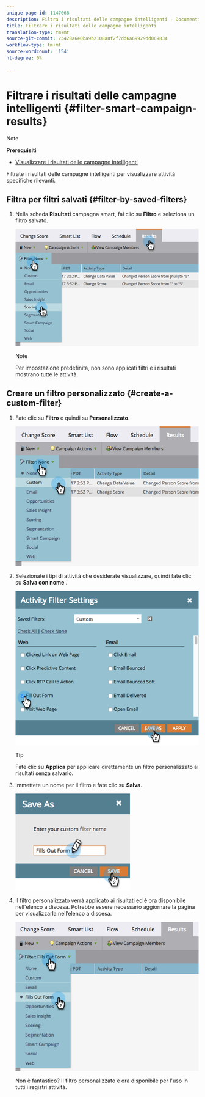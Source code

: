 ```yaml
---
unique-page-id: 1147068
description: Filtra i risultati delle campagne intelligenti - Documenti Marketo - Documentazione prodotto
title: Filtrare i risultati delle campagne intelligenti
translation-type: tm+mt
source-git-commit: 23428a6e0ba9b2108a8f2f7dd6a69929dd069834
workflow-type: tm+mt
source-wordcount: '154'
ht-degree: 0%

---
```



# Filtrare i risultati delle campagne intelligenti {#filter-smart-campaign-results}

>[!NOTE]
>
>**Prerequisiti**
>
>* [Visualizzare i risultati delle campagne intelligenti](view-smart-campaign-results.md)

>



Filtrate i risultati delle campagne intelligenti per visualizzare attività specifiche rilevanti.

## Filtra per filtri salvati {#filter-by-saved-filters}

1. Nella scheda **Risultati** campagna smart, fai clic su **Filtro** e seleziona un filtro salvato.

   ![](assets/resultsfilter-hands.png)

   >[!NOTE]
   >
   >Per impostazione predefinita, non sono applicati filtri e i risultati mostrano tutte le attività.

## Creare un filtro personalizzato {#create-a-custom-filter}

1. Fate clic su **Filtro** e quindi su **Personalizzato**.

   ![](assets/filterscustom-hands.png)

1. Selezionate i tipi di attività che desiderate visualizzare, quindi fate clic su **Salva con nome** .

   ![](assets/activityfiltersettings-hands.png)

   >[!TIP]
   >
   >Fate clic su **Applica** per applicare direttamente un filtro personalizzato ai risultati senza salvarlo.

1. Immettete un nome per il filtro e fate clic su **Salva**.

   ![](assets/saveasfilter-hands.png)

1. Il filtro personalizzato verrà applicato ai risultati ed è ora disponibile nell&#39;elenco a discesa. Potrebbe essere necessario aggiornare la pagina per visualizzarla nell’elenco a discesa.

   ![](assets/customfilter-hands.png)

   Non è fantastico? Il filtro personalizzato è ora disponibile per l&#39;uso in tutti i registri attività.

